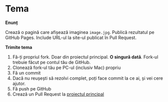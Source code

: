 # Tema

**Enunț**  

Crează o pagină care afișează imaginea `image.jpg`. Publică rezultatul pe GitHub Pages. Include URL-ul la site-ul publicat în Pull Request.

**Trimite tema**
1. Fă-ți propriul fork. Doar din proiectul principal. **O singură dată**. Fork-ul trebuie făcut pe contul tău de GitHub.
2. Clonează fork-ul tău pe PC-ul (inclusiv Mac) propriu
4. Fă un commit 
5. Dacă nu reușești să rezolvi complet, poți face commit la ce ai, și vei cere ajutor.
6. Fă push pe GitHub
7. Crează un Pull Request la [proiectul principal](https://github.com/ITSchool-WWW-Enjoyers/Tema-Git/pulls)
